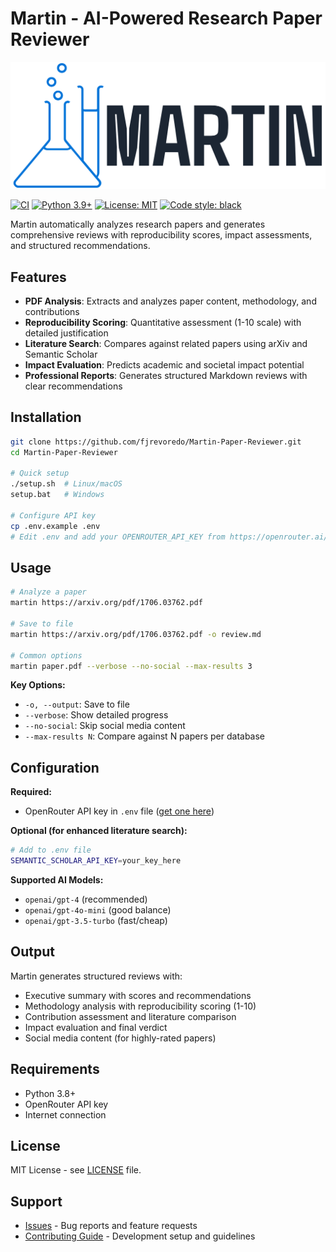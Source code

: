 # Martin - AI-Powered Research Paper Reviewer

![Martin Logo](branding/martin-high-resolution-logo-transparent.png)

[![CI](https://github.com/fjrevoredo/Martin-Paper-Reviewer/actions/workflows/ci.yml/badge.svg?branch=master)](https://github.com/fjrevoredo/Martin-Paper-Reviewer/actions/workflows/ci.yml)
[![Python 3.9+](https://img.shields.io/badge/python-3.9+-blue.svg)](https://www.python.org/downloads/)
[![License: MIT](https://img.shields.io/badge/License-MIT-yellow.svg)](https://opensource.org/licenses/MIT)
[![Code style: black](https://img.shields.io/badge/code%20style-black-000000.svg)](https://github.com/psf/black)

Martin automatically analyzes research papers and generates comprehensive reviews with reproducibility scores, impact assessments, and structured recommendations.

## Features

- **PDF Analysis**: Extracts and analyzes paper content, methodology, and contributions
- **Reproducibility Scoring**: Quantitative assessment (1-10 scale) with detailed justification  
- **Literature Search**: Compares against related papers using arXiv and Semantic Scholar
- **Impact Evaluation**: Predicts academic and societal impact potential
- **Professional Reports**: Generates structured Markdown reviews with clear recommendations

## Installation

```bash
git clone https://github.com/fjrevoredo/Martin-Paper-Reviewer.git
cd Martin-Paper-Reviewer

# Quick setup
./setup.sh  # Linux/macOS
setup.bat   # Windows

# Configure API key
cp .env.example .env
# Edit .env and add your OPENROUTER_API_KEY from https://openrouter.ai/keys
```

## Usage

```bash
# Analyze a paper
martin https://arxiv.org/pdf/1706.03762.pdf

# Save to file
martin https://arxiv.org/pdf/1706.03762.pdf -o review.md

# Common options
martin paper.pdf --verbose --no-social --max-results 3
```

**Key Options:**
- `-o, --output`: Save to file
- `--verbose`: Show detailed progress  
- `--no-social`: Skip social media content
- `--max-results N`: Compare against N papers per database

## Configuration

**Required:**
- OpenRouter API key in `.env` file ([get one here](https://openrouter.ai/keys))

**Optional (for enhanced literature search):**
```bash
# Add to .env file
SEMANTIC_SCHOLAR_API_KEY=your_key_here
```

**Supported AI Models:**
- `openai/gpt-4` (recommended)
- `openai/gpt-4o-mini` (good balance)  
- `openai/gpt-3.5-turbo` (fast/cheap)

## Output

Martin generates structured reviews with:
- Executive summary with scores and recommendations
- Methodology analysis with reproducibility scoring (1-10)
- Contribution assessment and literature comparison
- Impact evaluation and final verdict
- Social media content (for highly-rated papers)

## Requirements

- Python 3.8+
- OpenRouter API key
- Internet connection

## License

MIT License - see [LICENSE](LICENSE) file.

## Support

- [Issues](https://github.com/fjrevoredo/Martin-Paper-Reviewer/issues) - Bug reports and feature requests
- [Contributing Guide](CONTRIBUTING.md) - Development setup and guidelines